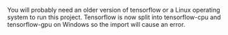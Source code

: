 You will probably need an older version of tensorflow or a Linux operating system to run this project. Tensorflow is now split into tensorflow-cpu and tensorflow-gpu on Windows so the import will cause an error.
